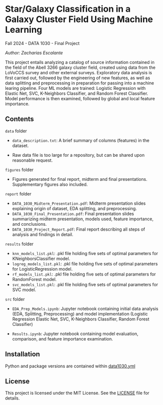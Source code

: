 # Star/Galaxy Classification in a Galaxy Cluster Field Using Machine Learning
Fall 2024 - DATA 1030 - Final Project

_Author: Zacharias Escalante_

This project entails analyzing a catalog of source information contained in the field of the Abell 3266 galaxy cluster field, created using data from the LoVoCCS survey and other external surveys. Exploratory data analysis is first carried out, followed by the engineering of new features, as well as data splitting and preprocessing in preparation for passing into a machine learing pipeline. Four ML models are trained: Logistic Regression with Elastic Net, SVC, K-Neighbors Classifier, and Random Forest Classifier. Model performance is then examined, followed by global and local feature importance.

## Contents

`data` folder

* `data_description.txt`: A brief summary of columns (features) in the dataset.

* Raw data file is too large for a repository, but can be shared upon reasonable request.

`figures` folder

* Figures generated for final report, midterm and final presentations. Supplementary figures also included.

`report` folder

* `DATA_1030_Midterm_Presentation.pdf`: Midterm presentation slides explaining origin of dataset, EDA splitting, and preprocessing.
* `DATA_1030_Final_Presentation.pdf`: Final presentation slides summarizing midterm presentation, models used, feature importance, and conclusions.
* `DATA_1030_Project_Report.pdf`: Final report describing all steps of analysis and findings in detail.
  
`results` folder

* `knn_models_list.pkl`: .pkl file holding five sets of optimal parameters for KNeighborsClassifier model.
* `logreg_models_list.pkl`: .pkl file holding five sets of optimal parameters for LogisticRegression model.
* `rf_models_list.pkl`: .pkl file holding five sets of optimal parameters for RandomForest model.
* `svc_models_list.pkl`: .pkl file holding five sets of optimal parameters for SVC model.

`src` folder

* `EDA_Prep_Models.ipynb`: Jupyter notebook containing initial data analysis (EDA, Splitting, Preprocessing) and model implementation (Logistic Regression Elastic Net, SVC, K-Neighbors Classifier, Random Forest Classifier)

* `Results.ipynb`: Jupyter notebook containing model evaluation, comparison, and feature importance examination.


## Installation

Python and package versions are contained within [data1030.yml](data1030.yml)


## License

This project is licensed under the MIT License. See the [LICENSE](LICENSE.txt) file for details.
